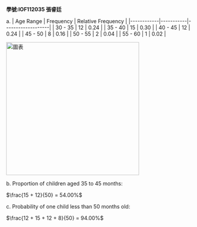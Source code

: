 **學號:IOF112035   張睿廷**

a.
| Age Range  | Frequency | Relative Frequency |
|------------|-----------|-------------------|
|   30 - 35  |     12    |       0.24        |
|   35 - 40  |     15    |       0.30        |
|   40 - 45  |     12    |       0.24        |
|   45 - 50  |     8     |       0.16        |
|   50 - 55  |     2     |       0.04        |
|   55 - 60  |     1     |       0.02        |


<img width="358" alt="圖表" src="https://github.com/user-attachments/assets/63306852-3c1a-4e99-be79-089060772fbe">

b. Proportion of children aged 35 to 45 months:

$\frac{15 + 12}{50} = 54.00%$

c. Probability of one child less than 50 months old:

$\frac{12 + 15 + 12 + 8}{50} = 94.00%$
